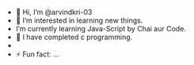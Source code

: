 - 👋 Hi, I’m @arvindkri-03
- 👀 I’m interested in learning new things.
- I’m currently learning Java-Script by Chai aur Code.
- 🌱 I have completed c programming.
-  
- ⚡ Fun fact: ...

<!---
arvindkri-03/arvindkri-03 is a ✨ special ✨ repository because its `README.md` (this file) appears on your GitHub profile.
You can click the Preview link to take a look at your changes.
--->
